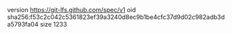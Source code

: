 version https://git-lfs.github.com/spec/v1
oid sha256:f53c2c042c5361823ef39a3240d8ec9b1be4cfc37d9d02c982adb3da5793fa04
size 1233
